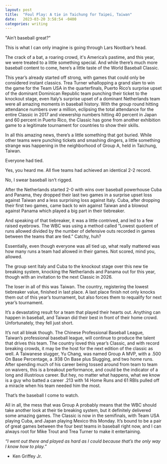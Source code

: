 ```yaml
---
layout: post
title:  "Foul Play: A tie in Taichung for Taipei, Taiwan"
date:   2023-03-20 3:58:54 -0400
categories: writing
---
```


"Ain’t baseball great?"

This is what I can only imagine is going through Lars Nootbar’s head.

The crack of a bat, a roaring crowd, it's America’s pastime, and this year, we were treated to a little something special. And while there’s much more baseball content to come, here’s a little taste of the World Baseball Classic.

This year’s already started off strong, with games that could only be considered instant classics. Trea Turner whallopping a grand slam to win the game for the Team USA in the quarterfinals, Puerto Rico’s surprise upset of the dominant Dominican Republic team punching their ticket to the knockout stage, even Italy’s surprise upset of a dominant Netherlands team were all amazing moments in baseball history. With the group round hitting attendance numbers over a million, eclipsing the total attendance for the entire Classic in 2017 and viewership numbers hitting 40 percent in Japan and 60 percent in Puerto Rico, the Classic has gone from another exhibition game to a legitimate tournament for countries to show their skills.

In all this amazing news, there’s a little something that got buried. While other teams were punching tickets and smashing dingers, a little something strange was happening in the neighborhood of Group A, held in Taichung, Taiwan.

Everyone had tied.

Yes, you heard me. All five teams had achieved an identical 2-2 record.

No, I swear baseball isn’t rigged. 

After the Netherlands started 2-0 with wins over baseball powerhouse Cuba and Panama, they dropped their last two games in a surprise upset loss against Taiwan and a less surprising loss against Italy. Cuba, after dropping their first two games, came back to win against Taiwan and a blowout against Panama which played a big part in their tiebreaker. 

And speaking of that tiebreaker, it was a little contrived, and led to a few raised eyebrows. The WBC was using a method called “Lowest quotient of runs allowed divided by the number of defensive outs recorded in games between the teams that are tied.” Catchy, huh?

Essentially, even though everyone was all tied up, what really mattered was how many runs a team had allowed in their games. Not scored, mind you, allowed.

The group sent Italy and Cuba to the knockout stage over this new tie breaking system, knocking the Netherlands and Panama out for this year, though with an invitation to the next Classic in 2026.

The loser in all of this was Taiwan. The country, registering the lowest tiebreaker value, finished in last place. A last place finish not only knocks them out of this year’s tournament, but also forces them to requalify for next year’s tournament.

It’s a devastating result for a team that played their hearts out. Anything can happen in baseball, and Taiwan did their best in front of their home crowd. Unfortunately, they fell just short.

It’s not all bleak though. The Chinese Professional Baseball League, Taiwan’s professional baseball league, will continue to produce the talent that drives this team. The country loved this year’s Classic, and with record breaking crowds, it may be the host for the next edition of the classic as well. A Taiwanese slugger, Yu Chang, was named Group A MVP, with a .500 On Base Percentage, a .938 On Base plus Slugging, and two home runs. After spending much of his career being tossed around from team to team on waivers, this is a breakout performance, and could be the indicator of a long and illustrious career. But hey, no matter what happens, what we know is a guy who batted a career .213 with 14 Home Runs and 61 RBIs pulled off a miracle when his team needed him the most. 

That’s the baseball I come to watch.

All in all, the mess that was Group A probably means that the WBC should take another look at their tie breaking system, but it definitely delivered some amazing games. The Classic is now in the semifinals, with Team USA playing Cuba, and Japan playing Mexico this Monday. It’s bound to be a pair of great games between the four best teams in baseball right now, and I can always root for Mike Trout and Trea Turner to make it entertaining.

*“I went out there and played as hard as I could because that’s the only way I know how to play.”*
- Ken Griffey Jr.